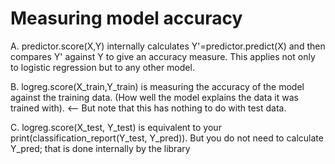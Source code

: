 # Measuring model accuracy

A. predictor.score\(X,Y\) internally calculates Y'=predictor.predict\(X\) and then compares Y' against Y to give an accuracy measure. This applies not only to logistic regression but to any other model.

B. logreg.score\(X\_train,Y\_train\) is measuring the accuracy of the model against the training data. \(How well the model explains the data it was trained with\). &lt;-- But note that this has nothing to do with test data.

C. logreg.score\(X\_test, Y\_test\) is equivalent to your print\(classification\_report\(Y\_test, Y\_pred\)\). But you do not need to calculate Y\_pred; that is done internally by the library

